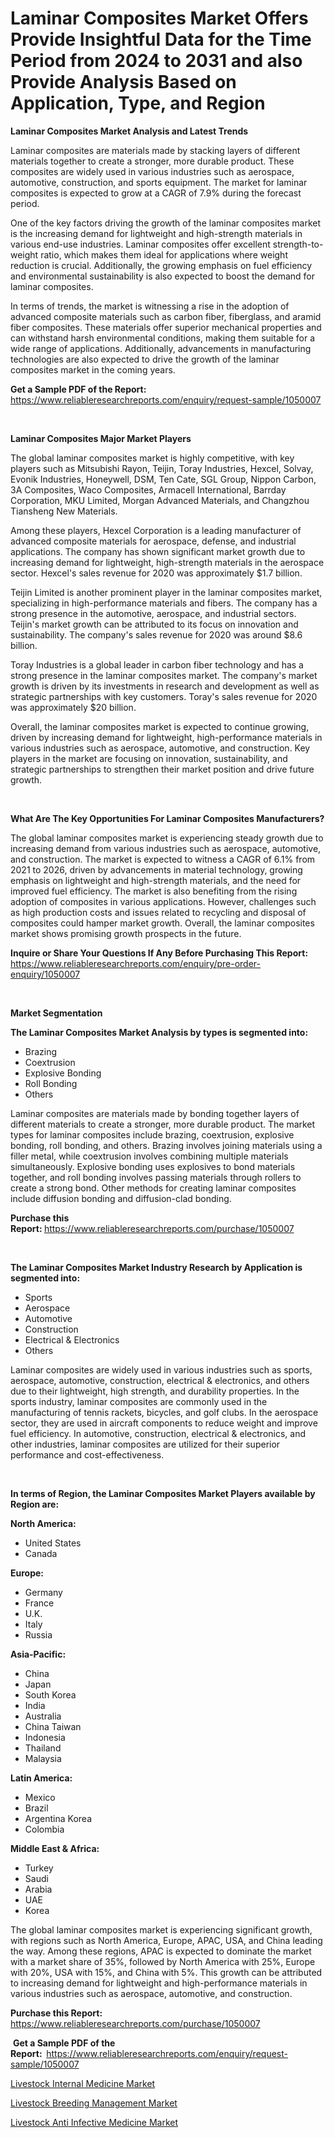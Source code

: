<p><h1>Laminar Composites Market Offers Provide Insightful Data for the Time Period from 2024 to 2031 and also Provide Analysis Based on Application, Type, and Region</h1></p><p><strong>Laminar Composites Market Analysis and Latest Trends</strong></p>
<p><p>Laminar composites are materials made by stacking layers of different materials together to create a stronger, more durable product. These composites are widely used in various industries such as aerospace, automotive, construction, and sports equipment. The market for laminar composites is expected to grow at a CAGR of 7.9% during the forecast period. </p><p>One of the key factors driving the growth of the laminar composites market is the increasing demand for lightweight and high-strength materials in various end-use industries. Laminar composites offer excellent strength-to-weight ratio, which makes them ideal for applications where weight reduction is crucial. Additionally, the growing emphasis on fuel efficiency and environmental sustainability is also expected to boost the demand for laminar composites.</p><p>In terms of trends, the market is witnessing a rise in the adoption of advanced composite materials such as carbon fiber, fiberglass, and aramid fiber composites. These materials offer superior mechanical properties and can withstand harsh environmental conditions, making them suitable for a wide range of applications. Additionally, advancements in manufacturing technologies are also expected to drive the growth of the laminar composites market in the coming years.</p></p>
<p><strong>Get a Sample PDF of the Report:&nbsp;</strong> <a href="https://www.reliableresearchreports.com/enquiry/request-sample/1050007">https://www.reliableresearchreports.com/enquiry/request-sample/1050007</a></p>
<p>&nbsp;</p>
<p><strong>Laminar Composites Major Market Players</strong></p>
<p><p>The global laminar composites market is highly competitive, with key players such as Mitsubishi Rayon, Teijin, Toray Industries, Hexcel, Solvay, Evonik Industries, Honeywell, DSM, Ten Cate, SGL Group, Nippon Carbon, 3A Composites, Waco Composites, Armacell International, Barrday Corporation, MKU Limited, Morgan Advanced Materials, and Changzhou Tiansheng New Materials.</p><p>Among these players, Hexcel Corporation is a leading manufacturer of advanced composite materials for aerospace, defense, and industrial applications. The company has shown significant market growth due to increasing demand for lightweight, high-strength materials in the aerospace sector. Hexcel's sales revenue for 2020 was approximately $1.7 billion.</p><p>Teijin Limited is another prominent player in the laminar composites market, specializing in high-performance materials and fibers. The company has a strong presence in the automotive, aerospace, and industrial sectors. Teijin's market growth can be attributed to its focus on innovation and sustainability. The company's sales revenue for 2020 was around $8.6 billion.</p><p>Toray Industries is a global leader in carbon fiber technology and has a strong presence in the laminar composites market. The company's market growth is driven by its investments in research and development as well as strategic partnerships with key customers. Toray's sales revenue for 2020 was approximately $20 billion.</p><p>Overall, the laminar composites market is expected to continue growing, driven by increasing demand for lightweight, high-performance materials in various industries such as aerospace, automotive, and construction. Key players in the market are focusing on innovation, sustainability, and strategic partnerships to strengthen their market position and drive future growth.</p></p>
<p>&nbsp;</p>
<p><strong>What Are The Key Opportunities For Laminar Composites Manufacturers?</strong></p>
<p><p>The global laminar composites market is experiencing steady growth due to increasing demand from various industries such as aerospace, automotive, and construction. The market is expected to witness a CAGR of 6.1% from 2021 to 2026, driven by advancements in material technology, growing emphasis on lightweight and high-strength materials, and the need for improved fuel efficiency. The market is also benefiting from the rising adoption of composites in various applications. However, challenges such as high production costs and issues related to recycling and disposal of composites could hamper market growth. Overall, the laminar composites market shows promising growth prospects in the future.</p></p>
<p><strong>Inquire or Share Your Questions If Any Before Purchasing This Report:</strong> <a href="https://www.reliableresearchreports.com/enquiry/pre-order-enquiry/1050007">https://www.reliableresearchreports.com/enquiry/pre-order-enquiry/1050007</a></p>
<p>&nbsp;</p>
<p><strong>Market Segmentation</strong></p>
<p><strong>The Laminar Composites Market Analysis by types is segmented into:</strong></p>
<p><ul><li>Brazing</li><li>Coextrusion</li><li>Explosive Bonding</li><li>Roll Bonding</li><li>Others</li></ul></p>
<p><p>Laminar composites are materials made by bonding together layers of different materials to create a stronger, more durable product. The market types for laminar composites include brazing, coextrusion, explosive bonding, roll bonding, and others. Brazing involves joining materials using a filler metal, while coextrusion involves combining multiple materials simultaneously. Explosive bonding uses explosives to bond materials together, and roll bonding involves passing materials through rollers to create a strong bond. Other methods for creating laminar composites include diffusion bonding and diffusion-clad bonding.</p></p>
<p><strong>Purchase this Report:&nbsp;</strong><a href="https://www.reliableresearchreports.com/purchase/1050007">https://www.reliableresearchreports.com/purchase/1050007</a></p>
<p>&nbsp;</p>
<p><strong>The Laminar Composites Market Industry Research by Application is segmented into:</strong></p>
<p><ul><li>Sports</li><li>Aerospace</li><li>Automotive</li><li>Construction</li><li>Electrical & Electronics</li><li>Others</li></ul></p>
<p><p>Laminar composites are widely used in various industries such as sports, aerospace, automotive, construction, electrical & electronics, and others due to their lightweight, high strength, and durability properties. In the sports industry, laminar composites are commonly used in the manufacturing of tennis rackets, bicycles, and golf clubs. In the aerospace sector, they are used in aircraft components to reduce weight and improve fuel efficiency. In automotive, construction, electrical & electronics, and other industries, laminar composites are utilized for their superior performance and cost-effectiveness.</p></p>
<p>&nbsp;</p>
<p><strong>In terms of Region, the Laminar Composites Market Players available by Region are:</strong></p>
<p>
    <p> <strong> North America: </strong>
        <ul>
            <li>United States</li>
            <li>Canada</li>
        </ul>
        </p> 
    <p> <strong> Europe: </strong>
        <ul>
            <li>Germany</li>
            <li>France</li>
            <li>U.K.</li>
            <li>Italy</li>
            <li>Russia</li>
        </ul>
        </p> 
    <p> <strong> Asia-Pacific: </strong>
        <ul>
            <li>China</li>
            <li>Japan</li>
            <li>South Korea</li>
            <li>India</li>
            <li>Australia</li>
            <li>China Taiwan</li>
            <li>Indonesia</li>
            <li>Thailand</li>
            <li>Malaysia</li>
        </ul>
        </p> 
    <p> <strong> Latin America: </strong>
        <ul>
            <li>Mexico</li>
            <li>Brazil</li>
            <li>Argentina Korea</li>
            <li>Colombia</li>
        </ul>
        </p> 
    <p> <strong> Middle East & Africa: </strong>
        <ul>
            <li>Turkey</li>
            <li>Saudi</li>
            <li>Arabia</li>
            <li>UAE</li>
            <li>Korea</li>
        </ul>
    </p>
    </p>
<p><p>The global laminar composites market is experiencing significant growth, with regions such as North America, Europe, APAC, USA, and China leading the way. Among these regions, APAC is expected to dominate the market with a market share of 35%, followed by North America with 25%, Europe with 20%, USA with 15%, and China with 5%. This growth can be attributed to increasing demand for lightweight and high-performance materials in various industries such as aerospace, automotive, and construction.</p></p>
<p><strong>Purchase this Report: </strong><a href="https://www.reliableresearchreports.com/purchase/1050007">https://www.reliableresearchreports.com/purchase/1050007</a></p>
<p>&nbsp;<strong>Get a Sample PDF of the Report:&nbsp;&nbsp;</strong><a href="https://www.reliableresearchreports.com/enquiry/request-sample/1050007">https://www.reliableresearchreports.com/enquiry/request-sample/1050007</a></p>
<p><strong></strong></p>
<p><p><a href="https://view.publitas.com/reportprime-1/livestock-internal-medicine-market-insights-market-players-and-forecast-till-2030/">Livestock Internal Medicine Market</a></p><p><a href="https://view.publitas.com/reportprime-1/global-livestock-breeding-management-market-size-and-market-trends-insights-and-projections-from-2023-to-2030/">Livestock Breeding Management Market</a></p><p><a href="https://view.publitas.com/reportprime-1/livestock-anti-infective-medicine-market-size-market-share-and-global-market-analysis-report-2023-2030/">Livestock Anti Infective Medicine Market</a></p></p>
